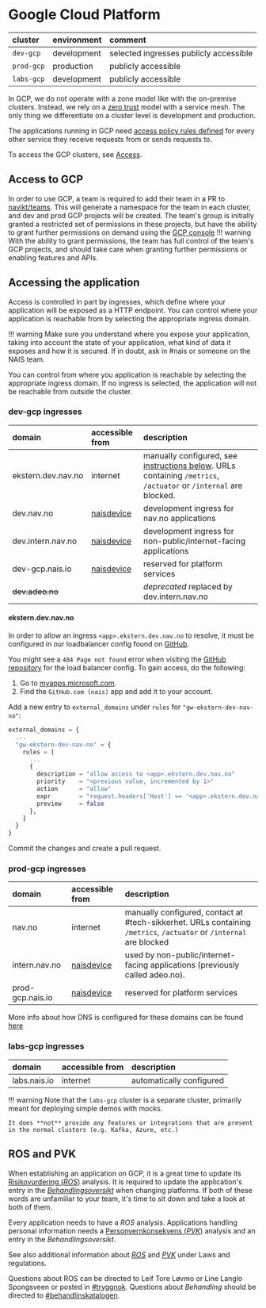 # Google Cloud Platform

| cluster | environment | comment |
| :--- | :--- | :--- |
| `dev-gcp` | development | selected ingresses publicly accessible |
| `prod-gcp` | production | publicly accessible |
| `labs-gcp` | development | publicly accessible |

In GCP, we do not operate with a zone model like with the on-premise clusters. Instead, we rely on a [zero trust](../appendix/zero-trust.md) model with a service mesh. The only thing we differentiate on a cluster level is development and production.

The applications running in GCP need [access policy rules defined](../nais-application/access-policy.md) for every other service they receive requests from or sends requests to.

To access the GCP clusters, see [Access](../basics/access.md#google-cloud-platform-gcp).

## Access to GCP
In order to use GCP, a team is required to add their team in a PR to [navikt/teams](https://github.com/navikt/teams).
This will generate a namespace for the team in each cluster, and dev and prod GCP projects will be created.
The team's group is initially granted a restricted set of permissions in these projects, but have the ability to grant further permissions on demand using the [GCP console](https://console.cloud.google.com)
!!! warning
    With the ability to grant permissions, the team has full control of the team's GCP projects, and should take care when granting further permissions or enabling features and APIs.

## Accessing the application

Access is controlled in part by ingresses, which define where your application will be exposed as a HTTP endpoint. You can control where your application is reachable from by selecting the appropriate ingress domain.

!!! warning
    Make sure you understand where you expose your application, taking into account the state of your application, what kind of data it exposes and how it is secured. If in doubt, ask in \#nais or someone on the NAIS team.


You can control from where you application is reachable by selecting the appropriate ingress domain. If no ingress is selected, the application will not be reachable from outside the cluster.

### dev-gcp ingresses

| domain | accessible from | description |
| :--- | :--- | :--- |
| ekstern.dev.nav.no | internet | manually configured, see [instructions below](#eksterndevnavno). URLs containing `/metrics`, `/actuator` or `/internal` are blocked. |
| dev.nav.no | [naisdevice](../device/README.md) | development ingress for nav.no applications |
| dev.intern.nav.no | [naisdevice](../device/README.md) | development ingress for non-public/internet-facing applications |
| dev-gcp.nais.io | [naisdevice](../device/README.md) | reserved for platform services |
| ~~dev.adeo.no~~ |  | _deprecated_ replaced by dev.intern.nav.no |

#### ekstern.dev.nav.no

In order to allow an ingress `<app>.ekstern.dev.nav.no` to resolve, it must be configured in our loadbalancer config found on [GitHub](https://github.com/nais/gcp/blob/master/infrastructure/dev.tfvars).

You might see a `404 Page not found` error when visiting the [GitHub repository](https://github.com/nais/gcp/blob/master/infrastructure/dev.tfvars) for the load balancer config.
To gain access, do the following:

1. Go to [myapps.microsoft.com](https://account.activedirectory.windowsazure.com/r#/addApplications).
2. Find the `GitHub.com (nais)` app and add it to your account.

Add a new entry to `external_domains` under `rules` for `"gw-ekstern-dev-nav-no"`:

```terraform
external_domains = {
  ...
  "gw-ekstern-dev-nav-no" = {
    rules = [
      ...
      {
        description = "allow access to <app>.ekstern.dev.nav.no"
        priority    = "<previous value, incremented by 1>"
        action      = "allow"
        expr        = "request.headers['Host'] == '<app>.ekstern.dev.nav.no'"
        preview     = false
      },
    ]
  }
}
```

Commit the changes and create a pull request.

### prod-gcp ingresses

| domain | accessible from | description |
| :--- | :--- | :--- |
| nav.no | internet | manually configured, contact at \#tech-sikkerhet. URLs containing `/metrics`, `/actuator` or `/internal` are blocked |
| intern.nav.no | [naisdevice](../device/README.md) | used by non-public/internet-facing applications \(previously called adeo.no\). |
| prod-gcp.nais.io | [naisdevice](../device/README.md) | reserved for platform services |

More info about how DNS is configured for these domains can be found [here](../appendix/ingress-dns.md)

### labs-gcp ingresses

| domain | accessible from | description |
| :--- | :--- | :--- |
| labs.nais.io | internet | automatically configured |

!!! warning
    Note that the `labs-gcp` cluster is a separate cluster, primarily meant for deploying simple demos with mocks. 
    
    It does **not** provide any features or integrations that are present in the normal clusters (e.g. Kafka, Azure, etc.)

## ROS and PVK

When establishing an application on GCP, it is a great time to update its [Risikovurdering (*ROS*)](https://navno.sharepoint.com/sites/intranett-it/SitePages/Risikovurderinger.aspx) analysis. It is required to update the application's entry in the [*Behandlingsoversikt*](https://navno.sharepoint.com/sites/intranett-personvern/SitePages/Behandlingskatalog.aspx) when changing platforms. If both of these words are unfamiliar to your team, it's time to sit down and take a look at both of them.

Every application needs to have a *ROS* analysis. 
Applications handling personal information needs a [Personvernkonsekvens (*PVK*)](https://navno.sharepoint.com/sites/intranett-personvern/SitePages/PVK.aspx) analysis and an entry in the *Behandlingsoversikt*.

See also additional information about [*ROS*](../legal/app-ros.md) and [*PVK*](../legal/app-pvk.md) under Laws and regulations.

Questions about ROS can be directed to Leif Tore Løvmo or Line Langlo Spongsveen or posted in [#tryggnok](https://nav-it.slack.com/archives/CQ0D5HLSW). Questions about *Behandling* should be directed to [#behandlinskatalogen](https://nav-it.slack.com/archives/CR1B19E6L).

